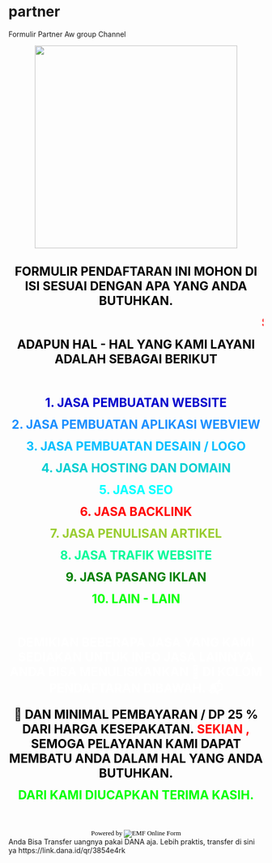 # partner
Formulir Partner Aw group Channel
<html>
    <head>
        <title>REGISTRASI</title>
    </head>
<body><div class="separator" style="clear: both; text-align: center;"><a href="https://1.bp.blogspot.com/-xwgalvayaDY/YKaidG77kUI/AAAAAAAADEI/In9kiUxqvewERr7lEx6QDv1f2RinhTswgCLcBGAsYHQ/s225/anigif.gif" imageanchor="1" style="margin-left: 1em; margin-right: 1em;"><img border="0" data-original-height="225" data-original-width="225" height="400" src="https://1.bp.blogspot.com/-xwgalvayaDY/YKaidG77kUI/AAAAAAAADEI/In9kiUxqvewERr7lEx6QDv1f2RinhTswgCLcBGAsYHQ/w400-h400/anigif.gif" width="400" /></a></div><br />
<div style="background: url(https://imagizer.imageshack.com/v2/xq90/912/zTwgpJ.jpg) no-repeat;"><p style="text-align: center;"><span style="font-size: x-large; text-color: #7FFF00;"><span style="color: black;"><b>FORMULIR PENDAFTARAN INI MOHON DI ISI SESUAI DENGAN APA YANG ANDA BUTUHKAN.</b></span><p style="text-align: center;"><span style="font-size: x-large;"><b><marquee><span style="color: red;">Selamat Datang Para Member , Salam dari Kami Semoga Anda dapat menemukan Solusi kebutuhan Anda , Cukup jelasan Kebutuhan Anda sekiranya kami dapat membatu menemukan Solusi kebutuhan Anda. </span></marquee><br /></b></span></p><p style="text-align: center;"><span style="font-size: x-large;"><b><span style="color: black;">ADAPUN HAL - HAL YANG KAMI LAYANI ADALAH SEBAGAI BERIKUT</span></b></span></p><p style="text-align: center;"><span style="font-size: x-large;"><b><br /></b></span></p><p style="text-align: center;"><span style="font-size: x-large;"><b><span style="color: mediumblue;">1. JASA PEMBUATAN WEBSITE</span></b></span></p><p style="text-align: center;"><span style="font-size: x-large;"><b><span style="color: dodgerblue;">2. JASA PEMBUATAN APLIKASI WEBVIEW</span></b></span></p><p style="text-align: center;"><span style="font-size: x-large;"><b><span style="color: deepskyblue;">3. JASA PEMBUATAN DESAIN / LOGO</span></b></span></p><p style="text-align: center;"><span style="font-size: x-large;"><b><span style="color: darkturquoise;">4. JASA HOSTING DAN DOMAIN</span></b></span></p><p style="text-align: center;"><span style="font-size: x-large;"><b><span style="color: cyan;">5. JASA SEO</span></b></span></p><p style="text-align: center;"><span style="font-size: x-large;"><b><span style="color: red;">6. JASA BACKLINK</span></b></span></p><p style="text-align: center;"><span style="font-size: x-large;"><b><span style="color: yellowgreen;">7. JASA PENULISAN ARTIKEL</span></b></span></p><p style="text-align: center;"><span style="font-size: x-large;"><b><span style="color: mediumspringgreen;">8. JASA TRAFIK WEBSITE</span></b></span></p><p style="text-align: center;"><span style="font-size: x-large;"><b><span style="color: green;">9. JASA PASANG IKLAN</span></b></span></p><p style="text-align: center;"><span style="font-size: x-large;"><b><span style="color: lime;">10. LAIN - LAIN</span></b></span></p><p style="text-align: center;"><span style="font-size: x-large;"><b><br /></b></span></p><p style="text-align: center;"><span style="font-size: x-large;"><b><span style="color: white;">DEMIKIAN BEBERAPA JASA YANG KAMI SEDIAKAN UNTUK INFO JASA LAINNYA ANDA BISA MENULISKANKAN 📝 DI KOLOM PENDAFTARAN DIBAWAH. 📬</span></b></span></p><p style="text-align: center;"><span style="font-size: x-large;"><b><span>🧮&nbsp;</span><span><span style="color: black;">DAN MINIMAL PEMBAYARAN / DP 25 % DARI HARGA KESEPAKATAN.&nbsp;</span><span style="color: red;">SEKIAN , <span style="color: black;">SEMOGA PELAYANAN KAMI DAPAT MEMBATU ANDA DALAM HAL YANG ANDA BUTUHKAN.</span></span></span></b></span></p><p style="text-align: center;"><span style="font-size: x-large;"><b><span style="color: lime;">DARI KAMI DIUCAPKAN TERIMA KASIH.</span></b></span></p><p><br /></p></span></p></div><script src="https://www.emailmeform.com/builder/forms/jsform/uQ57T4xVkoXJb6a2asfFh" type="text/javascript"></script>
<div style="margin-top: 18px; text-align: center;"><div id="emf_advertisement"><font color="#000000" face="Verdana" size="2">Powered by</font><span style="bottom: -5px; padding-left: 3px; position: relative;"><img src="//assets.emailmeform.com/images/footer-logo.png?bWFzdGVy" /></span><font color="#000000" face="Verdana" size="2">EMF </font><a href="https://www.emailmeform.com/" style="text-decoration: none;" target="_blank"><font color="#000000" face="Verdana" size="2">Online Form</font></a></div></div>
Anda Bisa Transfer uangnya pakai DANA aja. Lebih praktis, transfer di sini ya https://link.dana.id/qr/3854e4rk
</body>
</html>
